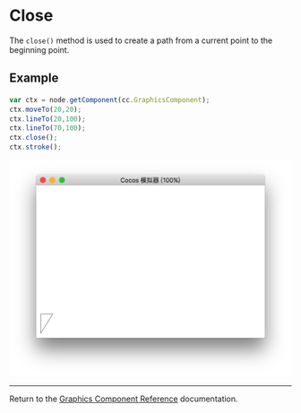 # Close

The `close()` method is used to create a path from a current point to the beginning point.

## Example

```javascript
var ctx = node.getComponent(cc.GraphicsComponent);
ctx.moveTo(20,20);
ctx.lineTo(20,100);
ctx.lineTo(70,100);
ctx.close();
ctx.stroke();
```

<a href="close.png"><img src="close.png"></a>

<hr>

Return to the [Graphics Component Reference](../graphics.md) documentation.
